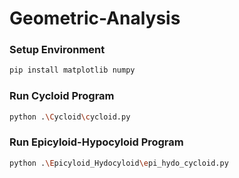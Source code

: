 # Geometric-Analysis

### Setup Environment
```bash
pip install matplotlib numpy    
```
### Run Cycloid Program
```bash
python .\Cycloid\cycloid.py
```

### Run Epicyloid-Hypocyloid Program
```bash
python .\Epicyloid_Hydocyloid\epi_hydo_cycloid.py
```